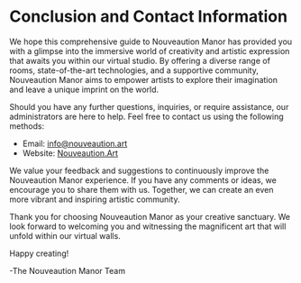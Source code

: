# Conclusion and Contact Information

We hope this comprehensive guide to Nouveaution Manor has provided you with a glimpse into the immersive world of creativity and artistic expression that awaits you within our virtual studio. By offering a diverse range of rooms, state-of-the-art technologies, and a supportive community, Nouveaution Manor aims to empower artists to explore their imagination and leave a unique imprint on the world.

Should you have any further questions, inquiries, or require assistance, our administrators are here to help. Feel free to contact us using the following methods:

- Email: [info@nouveaution.art](mailto:info@nouveaution.art)
- Website: [Nouveaution.Art](https://nouveaution.art)

We value your feedback and suggestions to continuously improve the Nouveaution Manor experience. If you have any comments or ideas, we encourage you to share them with us. Together, we can create an even more vibrant and inspiring artistic community.

Thank you for choosing Nouveaution Manor as your creative sanctuary. We look forward to welcoming you and witnessing the magnificent art that will unfold within our virtual walls.

Happy creating!

-The Nouveaution Manor Team
